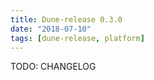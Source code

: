 ```yaml
---
title: Dune-release 0.3.0
date: "2018-07-10"
tags: [dune-release, platform]
---
```


TODO: CHANGELOG
